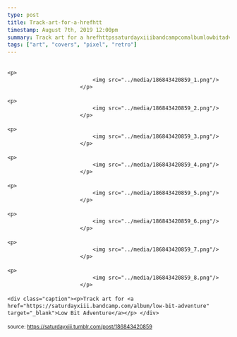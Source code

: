 ```yaml
---
type: post
title: Track-art-for-a-hrefhtt
timestamp: August 7th, 2019 12:00pm
summary: Track art for a hrefhttpssaturdayxiiibandcampcomalbumlowbitadventure targetblankLow Bit Adventureap 
tags: ["art", "covers", "pixel", "retro"]
---
```


                
                
                
                                                                                       <p>
                               <img src="../media/186843420859_1.png"/>
                           </p>
                                                                                                                           <p>
                               <img src="../media/186843420859_2.png"/>
                           </p>
                                                                                                                           <p>
                               <img src="../media/186843420859_3.png"/>
                           </p>
                                                                                                                           <p>
                               <img src="../media/186843420859_4.png"/>
                           </p>
                                                                                                                           <p>
                               <img src="../media/186843420859_5.png"/>
                           </p>
                                                                                                                           <p>
                               <img src="../media/186843420859_6.png"/>
                           </p>
                                                                                                                           <p>
                               <img src="../media/186843420859_7.png"/>
                           </p>
                                                                                                                           <p>
                               <img src="../media/186843420859_8.png"/>
                           </p>
                                                                                                                      <div class="caption"><p>Track art for <a href="https://saturdayxiii.bandcamp.com/album/low-bit-adventure" target="_blank">Low Bit Adventure</a></p> </div>
                                    
                
                
                
                
                                
<small>source: https://saturdayxiii.tumblr.com/post/186843420859</small>